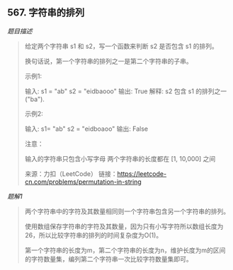 ## 567. 字符串的排列

*题目描述*

> 给定两个字符串 s1 和 s2，写一个函数来判断 s2 是否包含 s1 的排列。
>
> 换句话说，第一个字符串的排列之一是第二个字符串的子串。
>
> 示例1:
>
> 输入: s1 = "ab" s2 = "eidbaooo"
> 输出: True
> 解释: s2 包含 s1 的排列之一 ("ba").
>
>
> 示例2:
>
> 输入: s1= "ab" s2 = "eidboaoo"
> 输出: False
>
>
> 注意：
>
> 输入的字符串只包含小写字母
> 两个字符串的长度都在 [1, 10,000] 之间
>
> 来源：力扣（LeetCode）
> 链接：https://leetcode-cn.com/problems/permutation-in-string

*题解1*

> 两个字符串中的字符及其数量相同则一个字符串包含另一个字符串的排列。
>
> 使用数组保存字符串的字符及其数量，因为只有小写字符所以数组长度为26，所以比较字符串的排列的时间复杂度为O(1)。
>
> 第一个字符串的长度为m，第二个字符串的长度为n，维护长度为m的区间的字符数量集，编列第二个字符串一次比较字符数量集即可。

